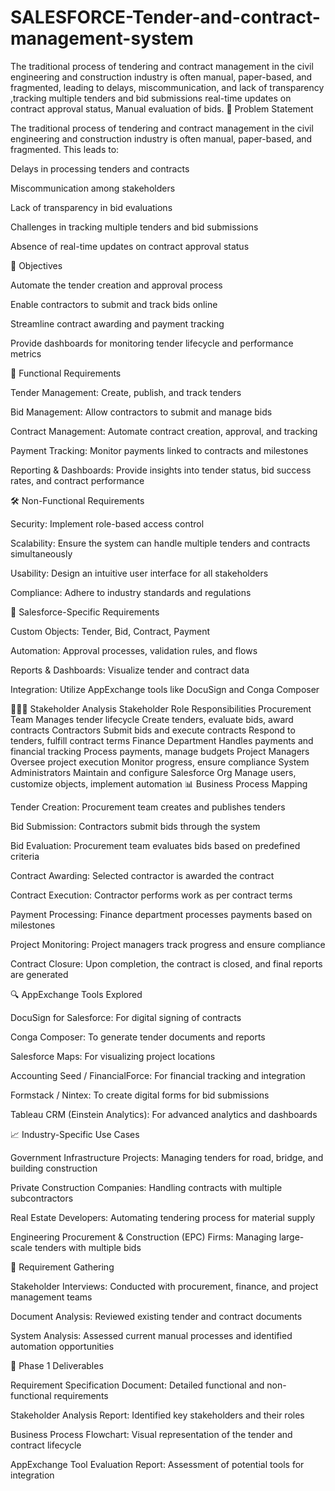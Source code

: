 # SALESFORCE-Tender-and-contract-management-system
The traditional process of tendering and contract management in the civil engineering and construction industry is often manual, paper-based, and fragmented, leading to delays, miscommunication, and lack of transparency ,tracking multiple tenders and bid submissions real-time updates on contract approval status, Manual evaluation of bids.
📌 Problem Statement

The traditional process of tendering and contract management in the civil engineering and construction industry is often manual, paper-based, and fragmented. This leads to:

Delays in processing tenders and contracts

Miscommunication among stakeholders

Lack of transparency in bid evaluations

Challenges in tracking multiple tenders and bid submissions

Absence of real-time updates on contract approval status

🎯 Objectives

Automate the tender creation and approval process

Enable contractors to submit and track bids online

Streamline contract awarding and payment tracking

Provide dashboards for monitoring tender lifecycle and performance metrics

🧩 Functional Requirements

Tender Management: Create, publish, and track tenders

Bid Management: Allow contractors to submit and manage bids

Contract Management: Automate contract creation, approval, and tracking

Payment Tracking: Monitor payments linked to contracts and milestones

Reporting & Dashboards: Provide insights into tender status, bid success rates, and contract performance

🛠️ Non-Functional Requirements

Security: Implement role-based access control

Scalability: Ensure the system can handle multiple tenders and contracts simultaneously

Usability: Design an intuitive user interface for all stakeholders

Compliance: Adhere to industry standards and regulations

🔄 Salesforce-Specific Requirements

Custom Objects: Tender, Bid, Contract, Payment

Automation: Approval processes, validation rules, and flows

Reports & Dashboards: Visualize tender and contract data

Integration: Utilize AppExchange tools like DocuSign and Conga Composer

🧑‍🤝‍🧑 Stakeholder Analysis
Stakeholder	Role	Responsibilities
Procurement Team	Manages tender lifecycle	Create tenders, evaluate bids, award contracts
Contractors	Submit bids and execute contracts	Respond to tenders, fulfill contract terms
Finance Department	Handles payments and financial tracking	Process payments, manage budgets
Project Managers	Oversee project execution	Monitor progress, ensure compliance
System Administrators	Maintain and configure Salesforce Org	Manage users, customize objects, implement automation
📊 Business Process Mapping

Tender Creation: Procurement team creates and publishes tenders

Bid Submission: Contractors submit bids through the system

Bid Evaluation: Procurement team evaluates bids based on predefined criteria

Contract Awarding: Selected contractor is awarded the contract

Contract Execution: Contractor performs work as per contract terms

Payment Processing: Finance department processes payments based on milestones

Project Monitoring: Project managers track progress and ensure compliance

Contract Closure: Upon completion, the contract is closed, and final reports are generated

🔍 AppExchange Tools Explored

DocuSign for Salesforce: For digital signing of contracts

Conga Composer: To generate tender documents and reports

Salesforce Maps: For visualizing project locations

Accounting Seed / FinancialForce: For financial tracking and integration

Formstack / Nintex: To create digital forms for bid submissions

Tableau CRM (Einstein Analytics): For advanced analytics and dashboards

📈 Industry-Specific Use Cases

Government Infrastructure Projects: Managing tenders for road, bridge, and building construction

Private Construction Companies: Handling contracts with multiple subcontractors

Real Estate Developers: Automating tendering process for material supply

Engineering Procurement & Construction (EPC) Firms: Managing large-scale tenders with multiple bids

🔄 Requirement Gathering

Stakeholder Interviews: Conducted with procurement, finance, and project management teams

Document Analysis: Reviewed existing tender and contract documents

System Analysis: Assessed current manual processes and identified automation opportunities

🧪 Phase 1 Deliverables

Requirement Specification Document: Detailed functional and non-functional requirements

Stakeholder Analysis Report: Identified key stakeholders and their roles

Business Process Flowchart: Visual representation of the tender and contract lifecycle

AppExchange Tool Evaluation Report: Assessment of potential tools for integration
